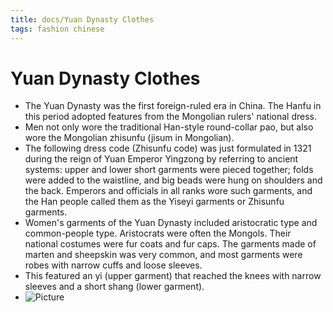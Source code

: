 ```yaml
---
title: docs/Yuan Dynasty Clothes
tags: fashion chinese
---
```


# Yuan Dynasty Clothes
- The Yuan Dynasty was the first foreign-ruled era in China. The Hanfu in this period adopted features from the Mongolian rulers' national dress.
- Men not only wore the traditional Han-style round-collar pao, but also wore the Mongolian zhisunfu (jisum in Mongolian).
- The following dress code (Zhisunfu code) was just formulated in 1321 during the reign of Yuan Emperor Yingzong by referring to ancient systems: upper and lower short garments were pieced together; folds were added to the waistline, and big beads were hung on shoulders and the back. Emperors and officials in all ranks wore such garments, and the Han people called them as the Yiseyi garments or Zhisunfu garments.
- Women's garments of the Yuan Dynasty included aristocratic type and common-people type. Aristocrats were often the Mongols. Their national costumes were fur coats and fur caps. The garments made of marten and sheepskin was very common, and most garments were robes with narrow cuffs and loose sleeves.
- This featured an yi (upper garment) that reached the knees with narrow sleeves and a short shang (lower garment).
- ![Picture](https://chinafashion.weebly.com/uploads/8/2/7/4/8274535/3261749.jpg)